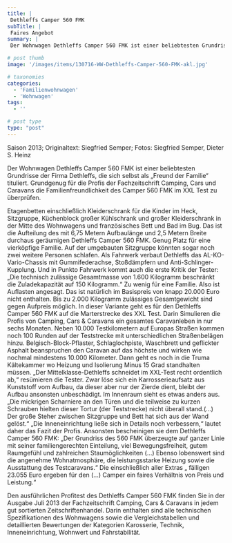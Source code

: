 ```yaml
---
title: |
 Dethleffs Camper 560 FMK
subTitle: |
 Faires Angebot
summary: |
 Der Wohnwagen Dethleffs Camper 560 FMK ist einer beliebtesten Grundrisse der Firma Dethleffs, die sich selbst als „Freund der Familie“ tituliert. Grundgenug für die Profis der Fachzeitschrift Camping, Cars und Caravans die Familienfreundlichkeit des Camper 560 FMK im XXL Test zu überprüfen.

# post thumb
image: '/images/items/130716-WW-Dethleffs-Camper-560-FMK-akl.jpg'

# taxonomies
categories: 
  - 'Familienwohnwagen'
  - 'Wohnwagen'
tags:
  - ''

# post type
type: "post"
---
```


Saison 2013; Originaltext: Siegfried Semper; Fotos: Siegfried Semper, Dieter S. Heinz  

 Der Wohnwagen Dethleffs Camper 560 FMK ist einer beliebtesten Grundrisse der Firma Dethleffs, die sich selbst als „Freund der Familie“ tituliert. Grundgenug für die Profis der Fachzeitschrift Camping, Cars und Caravans die Familienfreundlichkeit des Camper 560 FMK im XXL Test zu überprüfen.  

 Etagenbetten einschließlich Kleiderschrank für die Kinder im Heck, Sitzgruppe, Küchenblock großer Kühlschrank und großer Kleiderschrank in der Mitte des Wohnwagens und französisches Bett und Bad im Bug. Das ist die Aufteilung des mit 6,75 Metern Aufbaulänge und 2,5 Metern Breite durchaus geräumigen Dethleffs Camper 560 FMK. Genug Platz für eine vierköpfige Familie. Auf der umgebauten Sitzgruppe könnten sogar noch zwei weitere Personen schlafen. Als Fahrwerk verbaut Dethleffs das AL-KO-Vario-Chassis mit Gummifederachse, Stoßdämpfern und Anti-Schlinger-Kupplung. Und in Punkto Fahrwerk kommt auch die erste Kritik der Tester: „Die technisch zulässige Gesamtmasse von 1.600 Kilogramm beschränkt die Zuladekapazität auf 150 Kilogramm.“ Zu wenig für eine Familie. Also ist Auflasten angesagt. Das ist natürlich im Basispreis von knapp 20.000 Euro nicht enthalten. Bis zu 2.000 Kilogramm zulässiges Gesamtgewicht sind gegen Aufpreis möglich. In dieser Variante geht es für den Dethleffs Camper 560 FMK auf die Marterstrecke des XXL Test. Darin Simulieren die Profis von Camping, Cars & Caravans ein gesamtes Caravanleben in nur sechs Monaten. Neben 10.000 Testkilometern auf Europas Straßen kommen noch 100 Runden auf der Teststrecke mit unterschiedlichen Straßenbelägen hinzu. Belgisch-Block-Pflaster, Schlaglochpiste, Waschbrett und geflickter Asphalt beanspruchen den Caravan auf das höchste und wirken wie nochmal mindestens 10.000 Kilometer. Dann geht es noch in die Truma Kältekammer wo Heizung und Isolierung Minus 15 Grad standhalten müssen. „Der Mittelklasse-Dethleffs schneidet im XXL-Test recht ordentlich ab,“ resümieren die Tester. Zwar löse sich ein Karrosserieaufsatz aus Kunststoff vom Aufbau, da dieser aber nur der Zierde dient, bleibt der Aufbau ansonsten unbeschädigt. Im Innenraum sieht es etwas anders aus. „Die mickrigen Scharniere an den Türen und die teilweise zu kurzen Schrauben hielten dieser Tortur (der Teststrecke) nicht überall stand.(…) Der große Steher zwischen Sitzgruppe und Bett hat sich aus der Wand gelöst.“ „Die Inneneinrichtung ließe sich in Details noch verbessern,“ lautet daher das Fazit der Profis. Ansonsten bescheinigen sie dem Dethleffs Camper 560 FMK: „Der Grundriss des 560 FMK überzeugte auf ganzer Linie mit seiner familiengerechten Einteilung, viel Bewegungsfreiheit, gutem Raumgefühl und zahlreichen Staumöglichkeiten (…) Ebenso lobenswert sind die angenehme Wohnatmosphäre, die leistungsstarke Heizung sowie die Ausstattung des Testcaravans.“ Die einschließlich aller Extras „ fälligen 23.055 Euro ergeben für den (…) Camper ein faires Verhältnis von Preis und Leistung.“  

 Den ausführlichen Profitest des Dethleffs Camper 560 FMK finden Sie in der Ausgabe Juli 2013 der Fachzeitschrift Camping, Cars & Caravans in jedem gut sortierten Zeitschriftenhandel. Darin enthalten sind alle technischen Spezifikationen des Wohnwagens sowie die Vergleichstabellen und detaillierten Bewertungen der Kategorien Karosserie, Technik, Inneneinrichtung, Wohnwert und Fahrstabilität.